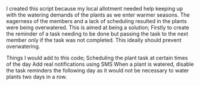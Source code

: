 I created this script because my local allotment needed help keeping up with the watering demands of the plants as we enter warmer seasons.
The eagerness of the members and a lack of scheduling resulted in the plants were being overwatered.
This is aimed at being a solution; Firstly to create the reminder of a task needing to be done but passing the task to the next member only if the task was not completed.
This ideally should prevent overwatering.

Things I would add to this code;
Scheduling the plant task at certain times of the day
Add real notifications using SMS
When a plant is watered, disable the task reminders the following day as it would not be necessary to water plants two days in a row.
